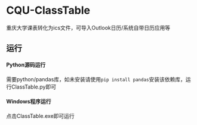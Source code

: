 # CQU-ClassTable

重庆大学课表转化为ics文件，可导入Outlook日历/系统自带日历应用等  

## 运行  

#### Python源码运行

需要python/pandas库，如未安装请使用`pip install pandas`安装该依赖库，运行ClassTable.py即可

#### Windows程序运行

点击ClassTable.exe即可运行
